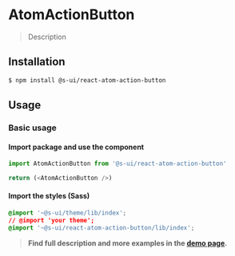 # AtomActionButton

> Description

<!-- ![](./assets/preview.png) -->

## Installation

```sh
$ npm install @s-ui/react-atom-action-button
```

## Usage

### Basic usage

#### Import package and use the component

```js
import AtomActionButton from '@s-ui/react-atom-action-button'

return (<AtomActionButton />)
```

#### Import the styles (Sass)

```css
@import '~@s-ui/theme/lib/index';
// @import 'your theme';
@import '~@s-ui/react-atom-action-button/lib/index';
```


> **Find full description and more examples in the [demo page](#).**